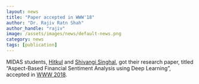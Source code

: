 ```yaml
---
layout: news
title: "Paper accepted in WWW'18"
author: "Dr. Rajiv Ratn Shah"
author_handle: "rajiv"
image: /assets/images/news/default-news.png
category: news
tags: [publication]
---
```

MIDAS students, [Hitkul][1] and [Shivangi Singhal][2], got their research paper, titled “Aspect-Based Financial Sentiment Analysis using Deep Learning”, accepted in [WWW 2018][3].

[1]: /team/hitkul
[2]: /team/shivangi
[3]: https://www2018.thewebconf.org/